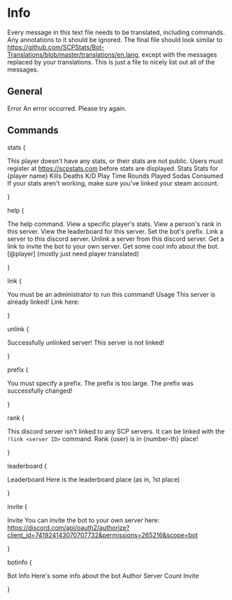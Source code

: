 # Info
Every message in this text file needs to be translated, including commands. Any annotations to it should be ignored. The final file should look similar to https://github.com/SCPStats/Bot-Translations/blob/master/translations/en.lang, except with the messages replaced by your translations. This is just a file to nicely list out all of the messages.

## General
Error
An error occurred. Please try again.

## Commands
stats {

This player doesn't have any stats, or their stats are not public. Users must register at https://scpstats.com before stats are displayed.
Stats
Stats for {player name}
Kills
Deaths
K/D
Play Time
Rounds Played
Sodas Consumed
If your stats aren't working, make sure you've linked your steam account.

}

help {

The help command.
View a specific player's stats.
View a person's rank in this server.
View the leaderboard for this server.
Set the bot's prefix.
Link a server to this discord server.
Unlink a server from this discord server.
Get a link to invite the bot to your own server.
Get some cool info about the bot.
[@player] (mostly just need player translated)

}

link {

You must be an administrator to run this command!
Usage
<server ID>
This server is already linked!
Link here: 

}

unlink {

Successfully unlinked server!
This server is not linked!

}

prefix {

You must specify a prefix.
The prefix is too large.
The prefix was successfully changed!

}

rank {

This discord server isn't linked to any SCP servers. It can be linked with the ``!link <server ID>`` command.
Rank
{user} is in {number-th} place!

}

leaderboard {

Leaderboard
Here is the leaderboard
place (as in, 1st place)

}

invite {

Invite
You can invite the bot to your own server here: https://discord.com/api/oauth2/authorize?client_id=741924143070707732&permissions=265216&scope=bot

}

botinfo {

Bot Info
Here's some info about the bot
Author
Server Count
Invite

}